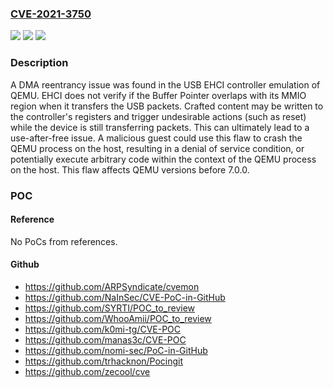 ### [CVE-2021-3750](https://cve.mitre.org/cgi-bin/cvename.cgi?name=CVE-2021-3750)
![](https://img.shields.io/static/v1?label=Product&message=QEMU&color=blue)
![](https://img.shields.io/static/v1?label=Version&message=%3D%20QEMU%20before%20version%207.0.0%20&color=brighgreen)
![](https://img.shields.io/static/v1?label=Vulnerability&message=CWE-416&color=brighgreen)

### Description

A DMA reentrancy issue was found in the USB EHCI controller emulation of QEMU. EHCI does not verify if the Buffer Pointer overlaps with its MMIO region when it transfers the USB packets. Crafted content may be written to the controller's registers and trigger undesirable actions (such as reset) while the device is still transferring packets. This can ultimately lead to a use-after-free issue. A malicious guest could use this flaw to crash the QEMU process on the host, resulting in a denial of service condition, or potentially execute arbitrary code within the context of the QEMU process on the host. This flaw affects QEMU versions before 7.0.0.

### POC

#### Reference
No PoCs from references.

#### Github
- https://github.com/ARPSyndicate/cvemon
- https://github.com/NaInSec/CVE-PoC-in-GitHub
- https://github.com/SYRTI/POC_to_review
- https://github.com/WhooAmii/POC_to_review
- https://github.com/k0mi-tg/CVE-POC
- https://github.com/manas3c/CVE-POC
- https://github.com/nomi-sec/PoC-in-GitHub
- https://github.com/trhacknon/Pocingit
- https://github.com/zecool/cve

